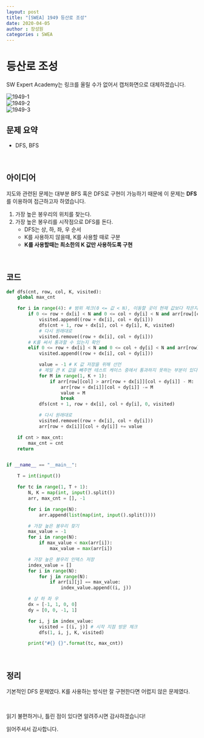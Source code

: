 ```yaml
---
layout: post
title: "[SWEA] 1949 등산로 조성"
date: 2020-04-05
author : 장성원
categories : SWEA
---
```


# 등산로 조성

SW Expert Academy는 링크를 올릴 수가 없어서 캡처화면으로 대체하겠습니다.

![1949-1](/assets/image/1949-1.JPG)  
![1949-2](/assets/image/1949-2.JPG)  
![1949-3](/assets/image/1949-3.JPG)

## 문제 요약

- DFS, BFS

<br>

## 아이디어

지도와 관련된 문제는 대부분 BFS 혹은 DFS로 구현이 가능하기 때문에 이 문제는 **DFS**를 이용하여 접근하고자 하였습니다.

1. 가장 높은 봉우리의 위치를 찾는다.
2. 가장 높은 봉우리를 시작점으로 DFS를 돈다.
   - DFS는 상, 하, 좌, 우 순서
   - K를 사용하지 않을때, K를 사용할 때로 구분
   - **K를 사용할때는 최소한의 K 값만 사용하도록 구현** 

<br>

## 코드

```python
def dfs(cnt, row, col, K, visited):
    global max_cnt

    for i in range(4): # 범위 체크(0 <= 값 < N), 이동할 곳이 현재 값보다 작은지 확인, 방문여부 확인
        if 0 <= row + dx[i] < N and 0 <= col + dy[i] < N and arr[row][col] > arr[row + dx[i]][col + dy[i]] and (row + dx[i], col + dy[i]) not in visited:
            visited.append((row + dx[i], col + dy[i]))
            dfs(cnt + 1, row + dx[i], col + dy[i], K, visited)
            # 다시 원래대로
            visited.remove((row + dx[i], col + dy[i]))
        # K를 써서 통과할 수 있는지 확인
        elif 0 <= row + dx[i] < N and 0 <= col + dy[i] < N and arr[row][col] > arr[row + dx[i]][col + dy[i]] - K and (row + dx[i], col + dy[i]) not in visited:
            visited.append((row + dx[i], col + dy[i]))

            value = -1 # K 값 저장을 위해 선언
            # 제일 큰 K 값을 빼주면 테스트 케이스 중에서 통과하지 못하는 부분이 있다. K 중에서도 가장 작은 값을 활용
            for M in range(1, K + 1):
                if arr[row][col] > arr[row + dx[i]][col + dy[i]] - M:
                    arr[row + dx[i]][col + dy[i]] -= M
                    value = M
                    break
            dfs(cnt + 1, row + dx[i], col + dy[i], 0, visited)

            # 다시 원래대로
            visited.remove((row + dx[i], col + dy[i]))
            arr[row + dx[i]][col + dy[i]] += value

    if cnt > max_cnt:
        max_cnt = cnt
    return


if __name__ == "__main__":

    T = int(input())

    for tc in range(1, T + 1):
        N, K = map(int, input().split())
        arr, max_cnt = [], -1

        for i in range(N):
            arr.append(list(map(int, input().split())))

        # 가장 높은 봉우리 찾기
        max_value = -1
        for i in range(N):
            if max_value < max(arr[i]):
                max_value = max(arr[i])

        # 가장 높은 봉우리 인덱스 저장
        index_value = []
        for i in range(N):
            for j in range(N):
                if arr[i][j] == max_value:
                    index_value.append((i, j))

        # 상 하 좌 우
        dx = [-1, 1, 0, 0]
        dy = [0, 0, -1, 1]

        for i, j in index_value:
            visited = [(i, j)] # 시작 지점 방문 체크
            dfs(1, i, j, K, visited)

        print("#{} {}".format(tc, max_cnt))

```

<br>

## 정리

기본적인 DFS 문제였다. K를 사용하는 방식만 잘 구현한다면 어렵지 않은 문제였다.

 <br>

읽기 불편하거나, 틀린 점이 있다면 알려주시면 감사하겠습니다!

읽어주셔서 감사합니다.